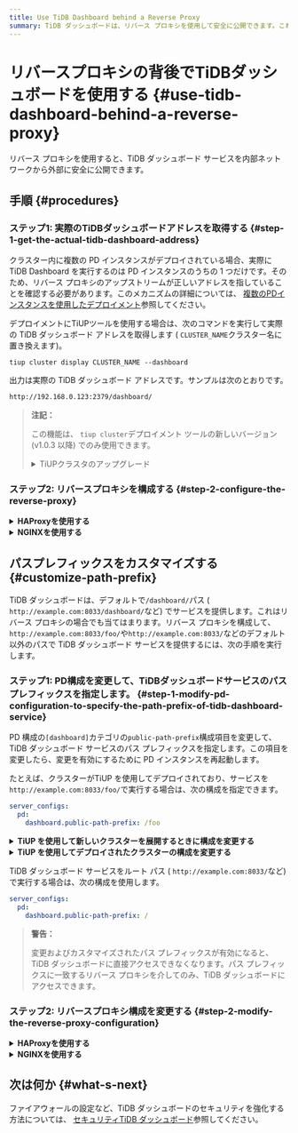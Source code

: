 ```yaml
---
title: Use TiDB Dashboard behind a Reverse Proxy
summary: TiDB ダッシュボードは、リバース プロキシを使用して安全に公開できます。これを行うには、実際の TiDB ダッシュボード アドレスを取得し、HAProxy または NGINX を使用してリバース プロキシを構成します。TiDB ダッシュボード サービスのパス プレフィックスをカスタマイズすることもできます。セキュリティを強化するには、ファイアウォールの構成を検討してください。
---
```


# リバースプロキシの背後でTiDBダッシュボードを使用する {#use-tidb-dashboard-behind-a-reverse-proxy}

リバース プロキシを使用すると、TiDB ダッシュボード サービスを内部ネットワークから外部に安全に公開できます。

## 手順 {#procedures}

### ステップ1: 実際のTiDBダッシュボードアドレスを取得する {#step-1-get-the-actual-tidb-dashboard-address}

クラスター内に複数の PD インスタンスがデプロイされている場合、実際に TiDB Dashboard を実行するのは PD インスタンスのうちの 1 つだけです。そのため、リバース プロキシのアップストリームが正しいアドレスを指していることを確認する必要があります。このメカニズムの詳細については、 [複数のPDインスタンスを使用したデプロイメント](/dashboard/dashboard-ops-deploy.md#deployment-with-multiple-pd-instances)参照してください。

デプロイメントにTiUPツールを使用する場合は、次のコマンドを実行して実際の TiDB ダッシュボード アドレスを取得します ( `CLUSTER_NAME`クラスター名に置き換えます)。

```shell
tiup cluster display CLUSTER_NAME --dashboard
```

出力は実際の TiDB ダッシュボード アドレスです。サンプルは次のとおりです。

```bash
http://192.168.0.123:2379/dashboard/
```

> **注記：**
>
> この機能は、 `tiup cluster`デプロイメント ツールの新しいバージョン (v1.0.3 以降) でのみ使用できます。
>
> <details><summary>TiUPクラスタのアップグレード</summary>
>
> ```bash
> tiup update --self
> tiup update cluster --force
> ```
>
> </details>

### ステップ2: リバースプロキシを構成する {#step-2-configure-the-reverse-proxy}

<details><summary><strong>HAProxyを使用する</strong></summary>

[HAプロキシ](https://www.haproxy.org/)リバース プロキシとして使用する場合は、次の手順を実行します。

1.  たとえば、 `8033`ポートで TiDB ダッシュボードのリバース プロキシを使用します。HAProxy 構成ファイルに、次の構成を追加します。

    ```haproxy
    frontend tidb_dashboard_front
      bind *:8033
      use_backend tidb_dashboard_back if { path /dashboard } or { path_beg /dashboard/ }

    backend tidb_dashboard_back
      mode http
      server tidb_dashboard 192.168.0.123:2379
    ```

    `192.168.0.123:2379` 、 [ステップ1](#step-1-get-the-actual-tidb-dashboard-address)で取得した TiDB ダッシュボードの実際のアドレスの IP とポートに置き換えます。

    > **警告：**
    >
    > **このパス内のサービスのみ**がリバース プロキシの背後にあることを保証するために、 `use_backend`ディレクティブの`if`部分を保持する必要があります。そうしないと、セキュリティ リスクが発生する可能性があります。 [セキュリティTiDB ダッシュボード](/dashboard/dashboard-ops-security.md)参照してください。

2.  設定を有効にするには、HAProxy を再起動します。

3.  リバース プロキシが有効かどうかをテストします。HAProxy が配置されているマシンの`8033`ポートの`/dashboard/`アドレス ( `http://example.com:8033/dashboard/`など) にアクセスして、TiDB ダッシュボードにアクセスします。

</details>

<details><summary><strong>NGINXを使用する</strong></summary>

[NGINX とは](https://nginx.org/)リバース プロキシとして使用する場合は、次の手順を実行します。

1.  たとえば、 `8033`ポートで TiDB ダッシュボードのリバース プロキシを使用します。NGINX 構成ファイルに次の構成を追加します。

    ```nginx
    server {
        listen 8033;
        location /dashboard/ {
        proxy_pass http://192.168.0.123:2379/dashboard/;
        }
    }
    ```

    `http://192.168.0.123:2379/dashboard/` [ステップ1](#step-1-get-the-actual-tidb-dashboard-address)で取得した TiDB ダッシュボードの実際のアドレスに置き換えます。

    > **警告：**
    >
    > このパスの下にあるサービスのみがリバース プロキシされるようにするには、 `proxy_pass`ディレクティブに`/dashboard/`パスを保持する必要があります。そうしないと、セキュリティ リスクが発生します。 [セキュリティTiDB ダッシュボード](/dashboard/dashboard-ops-security.md)参照してください。

2.  設定を有効にするには、NGINX をリロードします。

    ```shell
    sudo nginx -s reload
    ```

3.  リバース プロキシが有効かどうかをテストします。NGINX が配置されているマシンの`8033`ポートの`/dashboard/`アドレス ( `http://example.com:8033/dashboard/`など) にアクセスして、TiDB ダッシュボードにアクセスします。

</details>

## パスプレフィックスをカスタマイズする {#customize-path-prefix}

TiDB ダッシュボードは、デフォルトで`/dashboard/`パス ( `http://example.com:8033/dashboard/`など) でサービスを提供します。これはリバース プロキシの場合でも当てはまります。リバース プロキシを構成して、 `http://example.com:8033/foo/`や`http://example.com:8033/`などのデフォルト以外のパスで TiDB ダッシュボード サービスを提供するには、次の手順を実行します。

### ステップ1: PD構成を変更して、TiDBダッシュボードサービスのパスプレフィックスを指定します。 {#step-1-modify-pd-configuration-to-specify-the-path-prefix-of-tidb-dashboard-service}

PD 構成の`[dashboard]`カテゴリの`public-path-prefix`構成項目を変更して、TiDB ダッシュボード サービスのパス プレフィックスを指定します。この項目を変更したら、変更を有効にするために PD インスタンスを再起動します。

たとえば、クラスターがTiUP を使用してデプロイされており、サービスを`http://example.com:8033/foo/`で実行する場合は、次の構成を指定できます。

```yaml
server_configs:
  pd:
    dashboard.public-path-prefix: /foo
```

<details><summary><strong>TiUP を使用して新しいクラスターを展開するときに構成を変更する</strong></summary>

新しいクラスターを展開する場合は、上記の構成を`topology.yaml` TiUPトポロジ ファイルに追加してクラスターを展開できます。具体的な手順については、 [TiUP展開ドキュメント](/production-deployment-using-tiup.md#step-3-initialize-cluster-topology-file)参照してください。

</details>

<details>

<summary><strong>TiUP を使用してデプロイされたクラスターの構成を変更する</strong></summary>

デプロイされたクラスターの場合:

1.  クラスターの構成ファイルを編集モードで開きます ( `CLUSTER_NAME`クラスター名に置き換えます)。

    ```shell
    tiup cluster edit-config CLUSTER_NAME
    ```

2.  `server_configs`の`pd`構成の下にある構成項目を変更または追加します。 `server_configs`存在しない場合は、最上位レベルに追加します。

    ```yaml
    monitored:
      ...
    server_configs:
      tidb: ...
      tikv: ...
      pd:
        dashboard.public-path-prefix: /foo
      ...
    ```

    変更後の設定ファイルは次のファイルのようになります。

    ```yaml
    server_configs:
      pd:
        dashboard.public-path-prefix: /foo
      global:
        user: tidb
        ...
    ```

    または

    ```yaml
    monitored:
      ...
    server_configs:
      tidb: ...
      tikv: ...
      pd:
        dashboard.public-path-prefix: /foo
    ```

3.  変更した設定を有効にするには、すべての PD インスタンスに対してローリング再起動を実行します ( `CLUSTER_NAME`クラスター名に置き換えます)。

    ```shell
    tiup cluster reload CLUSTER_NAME -R pd
    ```

詳細は[一般的なTiUP操作 - 構成の変更](/maintain-tidb-using-tiup.md#modify-the-configuration)参照。

</details>

TiDB ダッシュボード サービスをルート パス ( `http://example.com:8033/`など) で実行する場合は、次の構成を使用します。

```yaml
server_configs:
  pd:
    dashboard.public-path-prefix: /
```

> **警告：**
>
> 変更およびカスタマイズされたパス プレフィックスが有効になると、TiDB ダッシュボードに直接アクセスできなくなります。パス プレフィックスに一致するリバース プロキシを介してのみ、TiDB ダッシュボードにアクセスできます。

### ステップ2: リバースプロキシ構成を変更する {#step-2-modify-the-reverse-proxy-configuration}

<details><summary><strong>HAProxyを使用する</strong></summary>

`http://example.com:8033/foo/`例にとると、対応する HAProxy 構成は次のようになります。

```haproxy
frontend tidb_dashboard_front
  bind *:8033
  use_backend tidb_dashboard_back if { path /foo } or { path_beg /foo/ }

backend tidb_dashboard_back
  mode http
  http-request set-path %[path,regsub(^/foo/?,/dashboard/)]
  server tidb_dashboard 192.168.0.123:2379
```

`192.168.0.123:2379` 、 [ステップ1](#step-1-get-the-actual-tidb-dashboard-address)で取得した TiDB ダッシュボードの実際のアドレスの IP とポートに置き換えます。

> **警告：**
>
> **このパス内のサービスのみ**がリバース プロキシの背後にあることを保証するために、 `use_backend`ディレクティブの`if`部分を保持する必要があります。そうしないと、セキュリティ リスクが発生する可能性があります。 [セキュリティTiDB ダッシュボード](/dashboard/dashboard-ops-security.md)参照してください。

TiDB ダッシュボード サービスをルート パス ( `http://example.com:8033/`など) で実行する場合は、次の構成を使用します。

```haproxy
frontend tidb_dashboard_front
  bind *:8033
  use_backend tidb_dashboard_back
backend tidb_dashboard_back
  mode http
  http-request set-path /dashboard%[path]
  server tidb_dashboard 192.168.0.123:2379
```

設定を変更し、変更した設定を有効にするために HAProxy を再起動します。

</details>

<details><summary><strong>NGINXを使用する</strong></summary>

`http://example.com:8033/foo/`例にとると、対応する NGINX 構成は次のようになります。

```nginx
server {
  listen 8033;
  location /foo/ {
    proxy_pass http://192.168.0.123:2379/dashboard/;
  }
}
```

`http://192.168.0.123:2379/dashboard/` [ステップ1](#step-1-get-the-actual-tidb-dashboard-address)で取得した TiDB ダッシュボードの実際のアドレスに置き換えます。

> **警告：**
>
> `proxy_pass`ディレクティブの`/dashboard/`パスを保持して**、このパス内のサービスのみ**がリバース プロキシの背後にあることを確認する必要があります。そうしないと、セキュリティ リスクが発生する可能性があります[セキュリティTiDB ダッシュボード](/dashboard/dashboard-ops-security.md)参照してください。

TiDB ダッシュボード サービスをルート パス ( `http://example.com:8033/`など) で実行する場合は、次の構成を使用します。

```nginx
server {
  listen 8033;
  location / {
    proxy_pass http://192.168.0.123:2379/dashboard/;
  }
}
```

設定を変更し、変更した設定を有効にするために NGINX を再起動します。

```shell
sudo nginx -s reload
```

</details>

## 次は何か {#what-s-next}

ファイアウォールの設定など、TiDB ダッシュボードのセキュリティを強化する方法については、 [セキュリティTiDB ダッシュボード](/dashboard/dashboard-ops-security.md)参照してください。
